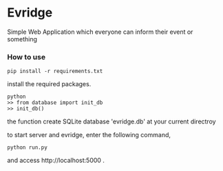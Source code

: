 # Evridge
Simple Web Application which everyone can inform their event or something

### How to use

```
pip install -r requirements.txt
```
install the required packages.

```
python
>> from database import init_db
>> init_db()
```
the function create SQLite database 'evridge.db' at your current directroy

to start server and evridge, enter the following command,
```
python run.py
```
and access http://localhost:5000 .
